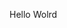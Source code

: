 Hello Wolrd























































































































































































































































































































































































































































































































































































































































































































































































































































































































































































































































































































































































































































































































































































































































































































































































































































































































































































































































































































































































































































































































































































































































































































































































































































































































































































































































































































































































































































































































































































































































































































































































































































































































































































































































































































































































































































































































































































































































































































































































































































































































































































































































































































































































































































































































































































































































































































































































































































































































































































































































































































































































































































































































































































































































































